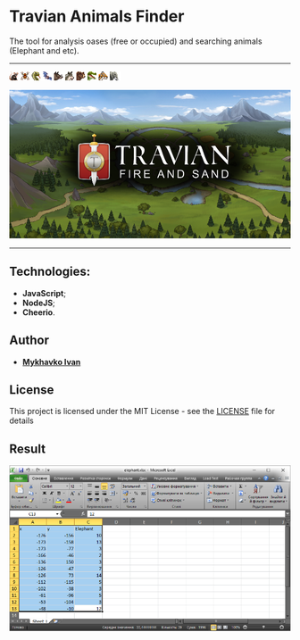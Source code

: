 Travian Animals Finder
===================


The tool for analysis oases (free or occupied) and searching animals (Elephant and etc).

----------

<img src="public/nature.png" alt="nature"/><br/>

<img src="public/fire_and_sand.png" alt="fire_and_sand"/>


-------------
Technologies:
-------------

 - **JavaScript**;
 - **NodeJS**;
 - **Cheerio**.

## Author

*  [**Mykhavko Ivan**](https://github.com/Tegos)

## License

This project is licensed under the MIT License - see the [LICENSE](LICENSE) file for details

## Result

<img src="public/result.png" alt="result"/>